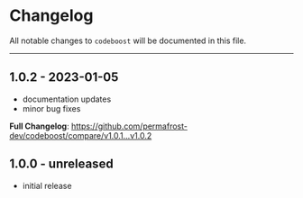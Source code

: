# Changelog

All notable changes to `codeboost` will be documented in this file.

---

## 1.0.2 - 2023-01-05

- documentation updates
- minor bug fixes

**Full Changelog**: https://github.com/permafrost-dev/codeboost/compare/v1.0.1...v1.0.2

## 1.0.0 - unreleased

-   initial release
